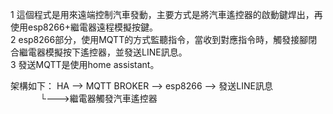1 這個程式是用來遠端控制汽車發動，主要方式是將汽車遙控器的啟動鍵焊出，再使用esp8266+繼電器遠程模擬按鍵。<br>
2 esp8266部分，使用MQTT的方式監聽指令，當收到對應指令時，觸發接腳閉合繼電器模擬按下遙控器，並發送LINE訊息。<br>
3 發送MQTT是使用home assistant。<br>

架構如下：
HA --> MQTT BROKER --> esp8266 --> 發送LINE訊息<br>
&nbsp;&nbsp;&nbsp;&nbsp;&nbsp;&nbsp;&nbsp;&nbsp;&nbsp;&nbsp;&nbsp;&nbsp;└--->繼電器觸發汽車遙控器
